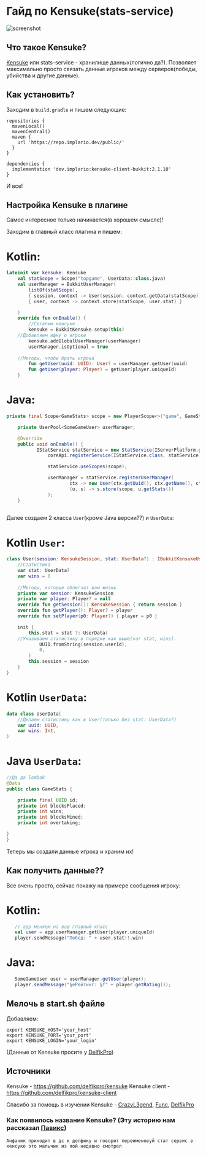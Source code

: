 # Гайд по Kensuke(stats-service)
![screenshot](https://i.ibb.co/mygNLxm/imgonline-com-ua-Blur-ln-Mu-Ny-F3kaz73vy-1.png)

## Что такое Kensuke?
[Kensuke](https://github.com/delfikpro/kensuke) или stats-service - хранилище данных(логично да?). Позволяет максимально просто связать данные игроков между серверов(победы, убийства и другие данные).

## Как установить?
Заходим в `build.gradle` и пишем следующие:
```
repositories {
  mavenLocal()
  mavenCentral()
  maven {
    url 'https://repo.implario.dev/public/'
  }
}

dependencies {
  implementation 'dev.implario:kensuke-client-bukkit:2.1.10'
}
```
И все!

## Настройка Kensuke в плагине 
Самое интересное только начинается(в хорошем смысле)!

Заходим в главный класс плагина и пишем:

# Kotlin:
```kotlin
lateinit var kensuke: Kensuke
    val statScope = Scope("topgame", UserData::class.java)
    val userManager = BukkitUserManager(
        listOf(statScope),
        { session, context -> User(session, context.getData(statScope)) },
        { user, context -> context.store(statScope, user.stat) }

    )
    override fun onEnable() {
        //Сетапим кенсуке
        kensuke = BukkitKensuke.setup(this)
	//Добавляем ифну о игроке
        kensuke.addGlobalUserManager(userManager)
        userManager.isOptional = true
	
	//Методы, чтобы брать игрока
        fun getUser(uuid: UUID): User? = userManager.getUser(uuid)
        fun getUser(player: Player) = getUser(player.uniqueId)
    }
```
# Java:
```java
private final Scope<GameStats> scope = new PlayerScope<>("game", GameStats.class);

	private UserPool<SomeGameUser> userManager;

	@Override
	public void onEnable() {
	       IStatService statService = new StatService(IServerPlatform.get(), StatServiceConnectionData.fromEnvironment());
               coreApi.registerService(IStatService.class, statService);

               statService.useScopes(scope);

               userManager = statService.registerUserManager(
                       ctx -> new User(ctx.getUuid(), ctx.getName(), ctx.getData(scope)),
                       (u, s) -> s.store(scope, u.getStats())
               );
	}
   
```


Далее создаем 2 класса `User`(кроме Java версии??) и `UserData`:


# Kotlin `User`:
```kotlin
class User(session: KensukeSession, stat: UserData?) : IBukkitKensukeUser {
    //Статистика
    var stat: UserData?
    var wins = 0
    
    //Методы, которые облегчат вам жизнь
    private var session: KensukeSession
    private var player: Player? = null
    override fun getSession(): KensukeSession { return session }
    override fun getPlayer(): Player? = player
    override fun setPlayer(p0: Player?) { player = p0 }

    init {
        this.stat = stat ?: UserData(
	//Указываем статистику в порядке как выше(var stat, wins).
            UUID.fromString(session.userId),
            0,
        )
        this.session = session
    }
}
```
# Kotlin `UserData`:
```kotlin
data class UserData(
    //Делаем статистику как в User(только без stat: UserData?)
    var uuid: UUID,
    var wins: Int,
)
```

# Java `UserData`:
```java
//Да да lombok
@Data
public class GameStats {

    private final UUID id;
    private int blocksPlaced;
    private int wins;
    private int blocksMined;
    private int overtaking;

}
}
```

Теперь мы создали данные игрока и храним их!

## Как получить данные??
Все очень просто, сейчас покажу на примере сообщения игроку:

# Kotlin:
```kotlin
   // app меняем на ваш главный класс
   val user = app.userManager.getUser(player.uniqueId)
   player.sendMessage("Побед: " + user.stat!!.win)
```

# Java:
```java
   SomeGameUser user = userManager.getUser(player);
   player.sendMessage("§eРейтинг: §f" + player.getRating());
```

## Мелочь в start.sh файле
Добавляем:
```
export KENSUKE_HOST='your_host'
export KENSUKE_PORT='your_port'
export KENSUKE_LOGIN='your_login'
```
(Данные от Kensuke просите у [DelfikPro](https://vk.com/delfikpro))

## Источники
Kensuke - https://github.com/delfikpro/kensuke
Kensuke client - https://github.com/delfikpro/kensuke-client

Спасибо за помощь в изучении Kensuke - [CrazyL3gend](https://github.com/CrazyL3gend), [Func](https://github.com/funcid), [DelfikPro](https://github.com/delfikpro)

### Как появилось название Kensuke? (Эту историю нам рассказал [Павикс](https://github.com/ItsPVX))
`Анфаник приходит в дс к делфику и говорит переименовуй стат сервис в кенсуке это мальчик из яой недавно смотрел`
